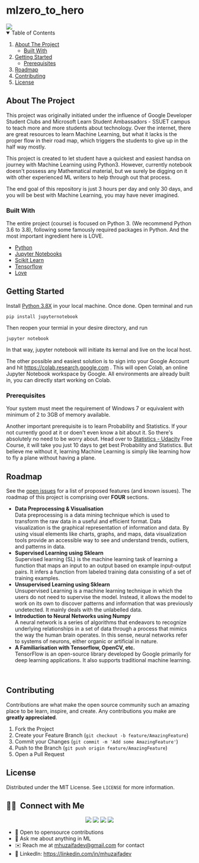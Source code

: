 # mlzero_to_hero
<img src="https://raw.githubusercontent.com/mhuzaifadev/mlzero_to_hero/main/mlzero_to_hero-01.png">


<!-- TABLE OF CONTENTS -->
<details open="open">
  <summary>Table of Contents</summary>
  <ol>
    <li>
      <a href="#about-the-project">About The Project</a>
      <ul>
        <li><a href="#built-with">Built With</a></li>
      </ul>
    </li>
    <li>
      <a href="#getting-started">Getting Started</a>
      <ul>
        <li><a href="#prerequisites">Prerequisites</a></li>
      </ul>
    </li>
    <li><a href="#roadmap">Roadmap</a></li>
    <li><a href="#contributing">Contributing</a></li>
    <li><a href="#license">License</a></li>
  </ol>
</details>


<!-- ABOUT THE PROJECT -->
## About The Project

This project was originally initiated under the influence of Google Developer Student Clubs and Microsoft Learn Student Ambassadors - SSUET campus to teach more and more students about technology. Over the internet, there are great resources to learn Machine Learning, but what it lacks is the proper flow in their road map, which triggers the students to give up in the half way mostly.

This project is created to let student have a quickest and easiest handsa on journey with Machine Learning using Python3. However, currently notebook doesn't possess any Mathematical material, but we surely be digging on it with other experienced ML writers to help through out that process.

The end goal of this repository is just 3 hours per day and only 30 days, and you will be best with Machine Learning, you may have never imagined.


### Built With

The entire project (course) is focused on Python 3. (We recommend Python 3.6 to 3.8), following some famously required packages in Python. And the most important ingredient here is LOVE. 

* [Python](https://www.python.org/)
* [Jupyter Notebooks](https://jupyter.org/)
* [Scikit Learn](https://scikit-learn.org/)
* [Tensorflow](https://www.tensorflow.org/)
* [Love](https://vilee.fi/eng/wp-content/uploads/2020/11/whatislove-960x640-1.jpg)

<!-- GETTING STARTED -->
## Getting Started

Install [Python 3.8X](https://www.python.org/downloads/source/) in your local machine. Once done. Open terminal and run 
 
  ```cd
  pip install jupyternotebook
  ```
Then reopen your termial in your desire directory, and run

  ```cd
  jupyter notebook
  ```
In that way, jupyter notebook will initiate its kernal and live on the local host.

The other possible and easiest solution is to sign into your Google Account and hit https://colab.research.google.com . This will open Colab, an online Jupyter Notebook workspace by Google. All environments are already built in, you can directly start working on Colab.


### Prerequisites

Your system must meet the requirement of Windows 7 or equivalent with minimum of 2 to 3GB of memory available.

Another important prerequisite is to learn Probability and Statistics. If your not currently good at it or doen't even know a bit about it. So there's absolutely no need to be worry about. Head over to [Statistics - Udacity](https://www.udacity.com/course/statistics--st095) Free Course, it will take you just 10 days to get best Probability and Statistics. But believe me without it, learning Machine Learning is simply like learning how to fly a plane without having a plane.


<!-- ROADMAP -->
## Roadmap

See the [open issues](https://github.com/mhuzaifadev/mlzero_to_hero/issues) for a list of proposed features (and known issues).
The roadmap of this project is comprising over <b>FOUR</b> sections.

* <b>Data Preprocessing & Visualisation</b><br>
      Data preprocessing is a data mining technique which is used to transform the raw data in a useful and efficient format. Data visualization is the graphical representation of information and data. By using visual elements like charts, graphs, and maps, data visualization tools provide an accessible way to see and understand trends, outliers, and patterns in data.<br>
* <b>Supervised Learning using Sklearn</b> <br>
      Supervised learning (SL) is the machine learning task of learning a function that maps an input to an output based on example input-output pairs. It infers a function from labeled training data consisting of a set of training examples.
* <b>Unsupervised Learning using Sklearn</b> <br>
      Unsupervised Learning is a machine learning technique in which the users do not need to supervise the model. Instead, it allows the model to work on its own to discover patterns and information that was previously undetected. It mainly deals with the unlabelled data. <br>
* <b>Introduction to Neural Networks using Numpy</b><br>
      A neural network is a series of algorithms that endeavors to recognize underlying relationships in a set of data through a process that mimics the way the human brain operates. In this sense, neural networks refer to systems of neurons, either organic or artificial in nature.<br>
* <b>A Familiarisation with Tensorflow, OpenCV, etc.</b><br>
      TensorFlow is an open-source library developed by Google primarily for deep learning applications. It also supports traditional machine learning.
<br>

<!-- CONTRIBUTING -->
## Contributing

Contributions are what make the open source community such an amazing place to be learn, inspire, and create. Any contributions you make are **greatly appreciated**.

1. Fork the Project
2. Create your Feature Branch (`git checkout -b feature/AmazingFeature`)
3. Commit your Changes (`git commit -m 'Add some AmazingFeature'`)
4. Push to the Branch (`git push origin feature/AmazingFeature`)
5. Open a Pull Request

<!-- LICENSE -->
## License

Distributed under the MIT License. See `LICENSE` for more information.


## 🤝🏻 &nbsp;Connect with Me

<p align="center">
<a href="https://www.mhuzaifa.com"><img src="https://img.shields.io/badge/-mhuzaifa.com-3423A6?style=flat&logo=Google-Chrome&logoColor=white"/></a>
<a href="https://linkedin.com/in/mhuzaifadev"><img src="https://img.shields.io/badge/-M%20Huzaifa-0077B5?style=flat&logo=Linkedin&logoColor=white"/></a>
<a href="mailto:mhuzaifadev@gmail.com"><img src="https://img.shields.io/badge/-mhuzaifadev@gmail.com-D14836?style=flat&logo=Gmail&logoColor=white"/></a>
<a href="https://facebook.com/mhuzaifadev"><img src="https://img.shields.io/badge/-@mhuzaifadev-1877F2?style=flat&logo=Facebook&logoColor=white"/></a>


- 👯 Open to opensource contributions
- 💬 Ask me about anything in ML
- ✉️ Reach me at mhuzaifadev@gmail.com for contact
- 💼 LinkedIn: https://linkedin.com/in/mhuzaifadev
